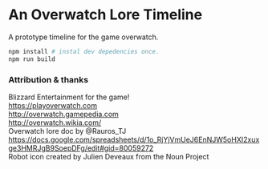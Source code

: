 # An Overwatch Lore Timeline

A prototype timeline for the game overwatch.

```bash
npm install # instal dev depedencies once.
npm run build
```

### Attribution & thanks

Blizzard Entertainment for the game!   
https://playoverwatch.com  
http://overwatch.gamepedia.com  
http://overwatch.wikia.com/  
Overwatch lore doc by @Rauros\_TJ https://docs.google.com/spreadsheets/d/1o_RjYjVmUeJ6EnNJW5oHXI2xuxge3HMRJgB9SoepDFg/edit#gid=80059272  
Robot icon created by Julien Deveaux from the Noun Project  

